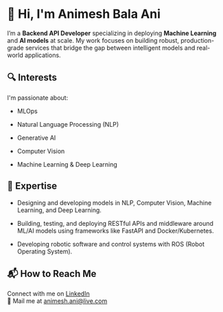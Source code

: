 # 👋 Hi, I'm Animesh Bala Ani
I’m a **Backend API Developer** specializing in deploying **Machine Learning** and **AI models** at scale. My work focuses on building robust, production-grade services that bridge the gap between intelligent models and real-world applications.

## 🔍 Interests
I'm passionate about:

- MLOps

- Natural Language Processing (NLP)

- Generative AI

- Computer Vision

- Machine Learning & Deep Learning

## 🧠 Expertise
- Designing and developing models in NLP, Computer Vision, Machine Learning, and Deep Learning.

- Building, testing, and deploying RESTful APIs and middleware around ML/AI models using frameworks like FastAPI and Docker/Kubernetes.

- Developing robotic software and control systems with ROS (Robot Operating System).

## 📬 How to Reach Me
Connect with me on [LinkedIn](https://www.linkedin.com/in/ani717/)</br>
📧 Mail me at [animesh.ani@live.com](mailto:animesh.ani@live.com)

